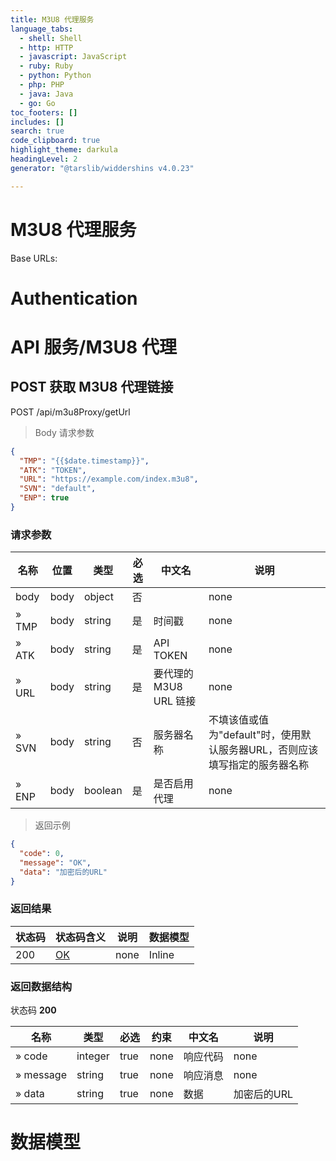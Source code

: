 ```yaml
---
title: M3U8 代理服务
language_tabs:
  - shell: Shell
  - http: HTTP
  - javascript: JavaScript
  - ruby: Ruby
  - python: Python
  - php: PHP
  - java: Java
  - go: Go
toc_footers: []
includes: []
search: true
code_clipboard: true
highlight_theme: darkula
headingLevel: 2
generator: "@tarslib/widdershins v4.0.23"

---
```


# M3U8 代理服务

Base URLs:

# Authentication

# API 服务/M3U8 代理

## POST 获取 M3U8 代理链接

POST /api/m3u8Proxy/getUrl

> Body 请求参数

```json
{
  "TMP": "{{$date.timestamp}}",
  "ATK": "TOKEN",
  "URL": "https://example.com/index.m3u8",
  "SVN": "default",
  "ENP": true
}
```

### 请求参数

|名称|位置|类型|必选|中文名|说明|
|---|---|---|---|---|---|
|body|body|object| 否 ||none|
|» TMP|body|string| 是 | 时间戳|none|
|» ATK|body|string| 是 | API TOKEN|none|
|» URL|body|string| 是 | 要代理的 M3U8 URL 链接|none|
|» SVN|body|string| 否 | 服务器名称|不填该值或值为"default"时，使用默认服务器URL，否则应该填写指定的服务器名称|
|» ENP|body|boolean| 是 | 是否启用代理|none|

> 返回示例

```json
{
  "code": 0,
  "message": "OK",
  "data": "加密后的URL"
}
```

### 返回结果

|状态码|状态码含义|说明|数据模型|
|---|---|---|---|
|200|[OK](https://tools.ietf.org/html/rfc7231#section-6.3.1)|none|Inline|

### 返回数据结构

状态码 **200**

|名称|类型|必选|约束|中文名|说明|
|---|---|---|---|---|---|
|» code|integer|true|none|响应代码|none|
|» message|string|true|none|响应消息|none|
|» data|string|true|none|数据|加密后的URL|

# 数据模型

